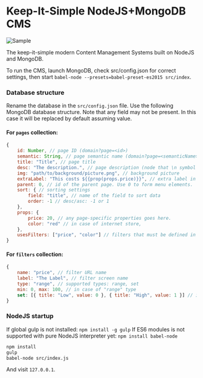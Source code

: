 # Keep-It-Simple NodeJS+MongoDB CMS

![Sample](https://cloud.githubusercontent.com/assets/4989256/11591491/cf21773e-9aa0-11e5-9b3b-6185ffaed338.png)

The keep-it-simple modern Content Management Systems built on NodeJS and MongoDB.

To run the CMS, launch MongoDB, check src/config.json for correct settings,
then start `babel-node --presets=babel-preset-es2015 src/index`.

### Database structure

Rename the database in the `src/config.json` file. Use the following MongoDB database structure.
Note that any field may not be present. In this case it will be replaced by default assuming value.

#### For `pages` collection:

```js
{
    id: Number, // page ID (domain?page=<id>)
    semantic: String, // page semantic name (domain?page=<semanticName>
    title: "Title", // page title
    desc: "The description.", // page description (node that \n symbol splits full description from short one)
    img: "path/to/background/picture.png", // background picture
    extraLabel: "This costs ${{prop(props.price)}}", // extra label in right top corner of the card
    parent: 0, // id of the parent page. Use 0 to form menu elements.
    sort: { // sorting settings
        field: "title", // name of the field to sort data
        order: -1 // desc/asc: -1 or 1
    },
    props: {
        price: 20, // any page-specific properties goes here.
        color: "red" // in case of internet store, 
    },
    usesFilters: ["price", "color"] // filters that must be defined in `filters` collection.
}
```

#### For `filters` collection:

```js
{
    name: "price", // filter URL name
    label: "The Label", // filter screen name
    type: "range", // supported types: range, set
    min: 0, max: 100, // in case of "range" type
    set: [{ title: "Low", value: 0 }, { title: "High", value: 1 }] // in case of "set" type
}
```

### NodeJS startup

If global gulp is not installed: `npm install -g gulp`
If ES6 modules is not supported with pure NodeJS interpreter yet: `npm install babel-node`

```sh
npm install
gulp
babel-node src/index.js
```

And visit `127.0.0.1`.
